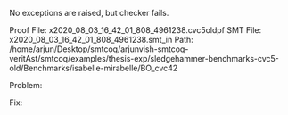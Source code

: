 No exceptions are raised, but checker fails.

Proof File: x2020_08_03_16_42_01_808_4961238.cvc5oldpf
SMT File: x2020_08_03_16_42_01_808_4961238.smt_in
Path: /home/arjun/Desktop/smtcoq/arjunvish-smtcoq-veritAst/smtcoq/examples/thesis-exp/sledgehammer-benchmarks-cvc5-old/Benchmarks/isabelle-mirabelle/BO_cvc42

Problem:

Fix:
